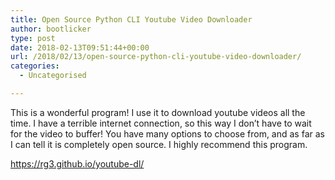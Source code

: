 ```yaml
---
title: Open Source Python CLI Youtube Video Downloader
author: bootlicker
type: post
date: 2018-02-13T09:51:44+00:00
url: /2018/02/13/open-source-python-cli-youtube-video-downloader/
categories:
  - Uncategorised

---
```

This is a wonderful program! I use it to download youtube videos all the time. I have a terrible internet connection, so this way I don&#8217;t have to wait for the video to buffer! You have many options to choose from, and as far as I can tell it is completely open source. I highly recommend this program.

https://rg3.github.io/youtube-dl/